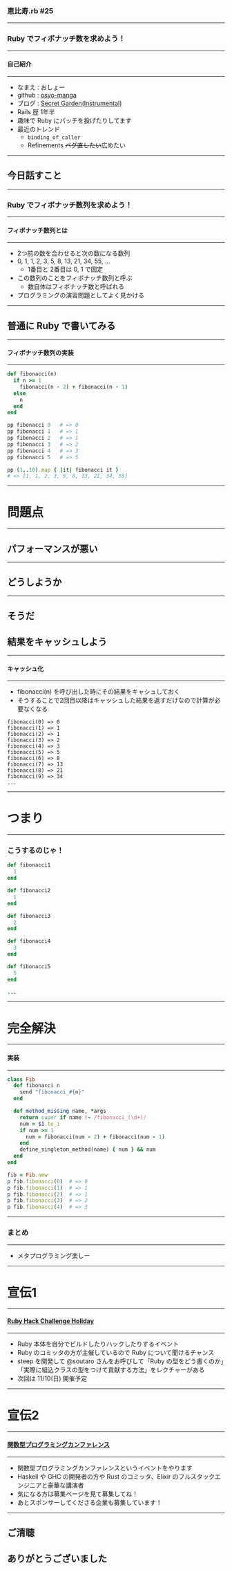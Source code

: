 ### 恵比寿.rb #25
- - -

### Ruby でフィボナッチ数を求めよう！

---

#### 自己紹介
- - -

* なまえ  : おしょー
* github  : [osyo-manga](https://github.com/osyo-manga)
* ブログ  : [Secret Garden(Instrumental)](http://secret-garden.hatenablog.com)
* Rails 歴 1年半              <!-- .element: class="fragment" -->
* 趣味で Ruby にパッチを投げたりしてます              <!-- .element: class="fragment" -->
* 最近のトレンド              <!-- .element: class="fragment" -->
  * `binding_of_caller`
  * Refinements <del>バグ直したい</del>広めたい

---

## 今日話すこと

---

### Ruby でフィボナッチ数列を求めよう！

---

#### フィボナッチ数列とは
- - -

* 2つ前の数を合わせると次の数になる数列              <!-- .element: class="fragment" -->
* 0, 1, 1, 2, 3, 5, 8, 13, 21, 34, 55, ...              <!-- .element: class="fragment" -->
  * 1番目と 2番目は 0, 1 で固定
* この数列のことをフィボナッチ数列と呼ぶ              <!-- .element: class="fragment" -->
  * 数自体はフィボナッチ数と呼ばれる
* プログラミングの演習問題としてよく見かける              <!-- .element: class="fragment" -->

---

## 普通に Ruby で書いてみる

---

#### フィボナッチ数列の実装
- - -

```ruby
def fibonacci(n)
  if n >= 1
    fibonacci(n - 2) + fibonacci(n - 1)
  else
    n
  end
end

pp fibonacci 0   # => 0
pp fibonacci 1   # => 1
pp fibonacci 2   # => 1
pp fibonacci 3   # => 2
pp fibonacci 4   # => 3
pp fibonacci 5   # => 5

pp (1..10).map { |it| fibonacci it }
# => [1, 1, 2, 3, 5, 8, 13, 21, 34, 55]
```

---

# 問題点

---

## パフォーマンスが悪い

---

## どうしようか

---

## そうだ
## 結果をキャッシュしよう

---

#### キャッシュ化
- - -

* fibonacci(n) を呼び出した時にその結果をキャシュしておく
* そうすることで2回目以降はキャッシュした結果を返すだけなので計算が必要なくなる

```
fibonacci(0) => 0
fibonacci(1) => 1
fibonacci(2) => 1
fibonacci(3) => 2
fibonacci(4) => 3
fibonacci(5) => 5
fibonacci(6) => 8
fibonacci(7) => 13
fibonacci(8) => 21
fibonacci(9) => 34
...
```

---

# つまり

---

### こうするのじゃ！

```ruby
def fibonacci1
  1
end

def fibonacci2
  1
end

def fibonacci3
  2
end

def fibonacci4
  3
end

def fibonacci5
  5
end

...
```

---

# 完全解決

---

#### 実装
- - -

```ruby
class Fib
  def fibonacci n
    send "fibonacci_#{n}"
  end

  def method_missing name, *args
    return super if name !~ /fibonacci_(\d+)/
    num = $1.to_i
    if num >= 1
      num = fibonacci(num - 2) + fibonacci(num - 1)
    end
    define_singleton_method(name) { num } && num
  end
end

fib = Fib.new
p fib.fibonacci(0)  # => 0
p fib.fibonacci(1)  # => 1
p fib.fibonacci(2)  # => 1
p fib.fibonacci(3)  # => 2
p fib.fibonacci(4)  # => 3
```

---

### まとめ
- - -

* メタプログラミング楽しー


---

# 宣伝1

---

#### [Ruby Hack Challenge Holiday](https://rhc.connpass.com/event/151557/)
- - -

* Ruby 本体を自分でビルドしたりハックしたりするイベント           <!-- .element: class="fragment" -->
* Ruby のコミッタの方が主催しているので Ruby について聞けるチャンス       <!-- .element: class="fragment" -->
* steep を開発して @soutaro さんをお呼びして「Ruby の型をどう書くのか」「実際に組込クラスの型をつけて貢献する方法」をレクチャーがある        <!-- .element: class="fragment" -->
* 次回は 11/10(日) 開催予定          <!-- .element: class="fragment" -->

---

# 宣伝2

---

#### [関数型プログラミングカンファレンス](https://fpc2019japan-event.peatix.com/)
- - -

* 関数型プログラミングカンファレンスというイベントをやります          <!-- .element: class="fragment" -->
* Haskell や GHC の開発者の方や Rust のコミッタ、Elixir のフルスタックエンジニアと豪華な講演者          <!-- .element: class="fragment" -->
* 気になる方は募集ページを見て募集してね！          <!-- .element: class="fragment" -->
* あとスポンサーしてくださる企業も募集しています！          <!-- .element: class="fragment" -->


---


## ご清聴
## ありがとうございました

